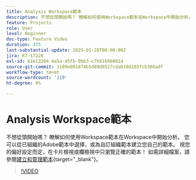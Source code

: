 ```yaml
---
title: Analysis Workspace範本
description: 不想從頭開始嗎？ 瞭解如何使用Workspace範本在Workspace中開始分析。 您可以從已組織的Adobe範本中選擇，或為自訂組織範本建立您自己的範本。 視您的偏好設定而定，在卡片檢視或欄檢視中只瀏覽正確的範本！
feature: Projects
role: User
level: Beginner
doc-type: Feature Video
duration: 375
last-substantial-update: 2025-01-28T00:00:00Z
jira: KT-17228
exl-id: b1b13284-4a5a-45fb-9bb3-c7b91b96001d
source-git-commit: 1109e001874b5d09d9527cda018d203fcb388adf
workflow-type: tm+mt
source-wordcount: '119'
ht-degree: 0%

---
```


# Analysis Workspace範本

不想從頭開始嗎？ 瞭解如何使用Workspace範本在Workspace中開始分析。 您可以從已組織的Adobe範本中選擇，或為自訂組織範本建立您自己的範本。 視您的偏好設定而定，在卡片檢視或欄檢視中只瀏覽正確的範本！ 如需詳細檔案，請參閱[建立和管理範本](https://experienceleague.adobe.com/zh-hant/docs/analytics-platform/using/cja-workspace/templates/create-templates?lang=tw){target="_blank"}。

>[!VIDEO](https://video.tv.adobe.com/v/3443181/?learn=on&enablevpops&captions=chi_hant)
